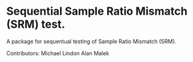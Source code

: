 # Sequential Sample Ratio Mismatch (SRM) test.
A package for sequentual testing of Sample Ratio Mismatch (SRM).

Contributors:
Michael Lindon
Alan Malek
